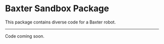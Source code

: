 # Baxter Sandbox Package

This package contains diverse code for a Baxter robot.

---

Code coming soon.